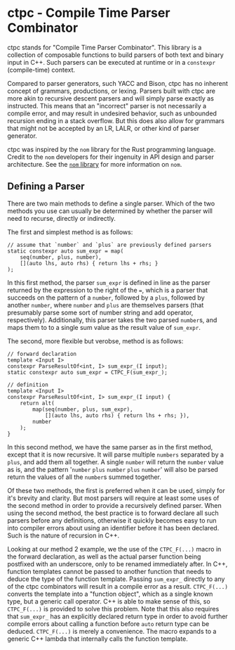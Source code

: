 # ctpc - Compile Time Parser Combinator

ctpc stands for "Compile Time Parser Combinator". This library is a
collection of composable functions to build parsers of both text and
binary input in C++. Such parsers can be executed at runtime or in a
`constexpr` (compile-time) context.

Compared to parser generators, such YACC and Bison, ctpc has no
inherent concept of grammars, productions, or lexing. Parsers built
with ctpc are more akin to recursive descent parsers and will simply
parse exactly as instructed. This means that an "incorrect" parser is
not necessarily a compile error, and may result in undesired behavior,
such as unbounded recursion ending in a stack overflow. But this does
also allow for grammars that might not be accepted by an LR, LALR, or
other kind of parser generator.

ctpc was inspired by the `nom` library for the Rust programming
language. Credit to the <code>nom</code> developers for their ingenuity
in API design and parser architecture. See the
[`nom` library](https://github.com/Geal/nom) for more information on
`nom`.

## Defining a Parser
There are two main methods to define a single parser. Which of the two
methods you use can usually be determined by whether the parser will
need to recurse, directly or indirectly.

The first and simplest method is as follows:
```
// assume that `number` and `plus` are previously defined parsers
static constexpr auto sum_expr = map(
    seq(number, plus, number),
    [](auto lhs, auto rhs) { return lhs + rhs; }
);
```

In this first method, the parser `sum_expr` is defined in line as the
parser returned by the expression to the right of the `=`, which is a
parser that succeeds on the pattern of a `number`, followed by a `plus`,
followed by another `number`, where `number` and `plus` are themselves
parsers (that presumably parse some sort of number string and add
operator, respectively). Additionally, this parser takes the two parsed
`number`s, and maps them to to a single sum value as the result value of
`sum_expr`.

The second, more flexible but verobse, method is as follows:
```
// forward declaration
template <Input I>
constexpr ParseResultOf<int, I> sum_expr_(I input);
static constexpr auto sum_expr = CTPC_F(sum_expr_);

// definition
template <Input I>
constexpr ParseResultOf<int, I> sum_expr_(I input) {
    return alt(
        map(seq(number, plus, sum_expr),
            [](auto lhs, auto rhs) { return lhs + rhs; }),
        number
    );
}
```

In this second method, we have the same parser as in the first method,
except that it is now recursive. It will parse multiple `numbers`
separated by a `plus`, and add them all together. A single `number` will
return the `number` value as is, and the pattern '`number` `plus`
`number` `plus` `number`' will also be parsed return the values of all
the `number`s summed together.

Of these two methods, the first is preferred when it can be used, simply
for it's brevity and clarity. But most parsers will require at least some
uses of the second method in order to provide a recursively defined parser.
When using the second method, the best practice is to forward declare all
such parsers before any definitions, otherwise it quickly becomes easy to
run into compiler errors about using an identifier before it has been
declared. Such is the nature of recursion in C++.

Looking at our method 2 example, we the use of the `CTPC_F(...)` macro in
the forward declaration, as well as the actual parser function being
postfixed with an underscore, only to be renamed immediately after. In C++,
function templates cannot be passed to another function that needs to deduce
the type of the function template. Passing `sum_expr_` directly to any of
the ctpc combinators will result in a compile error as a result. `CTPC_F(...)`
converts the template into a "function object", which as a single known type,
but a generic call operator. C++ is able to make sense of this, so
`CTPC_F(...)` is provided to solve this problem. Note that this also requires
that `sum_expr_` has an explicitly declared return type in order to avoid
further compile errors about calling a function before `auto` return type can
be deduced. `CTPC_F(...)` is merely a convenience. The macro expands to a
generic C++ lambda that internally calls the function template.
